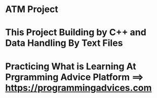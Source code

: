 # ATM Project
# This Project Building by C++ and Data Handling By Text Files
# Practicing What is Learning At Prgramming Advice Platform ==> https://programmingadvices.com
